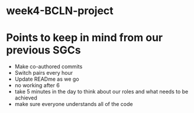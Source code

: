 # week4-BCLN-project

# Points to keep in mind from our previous SGCs
- Make co-authored commits
- Switch pairs every hour 
- Update READme as we go 
- no working after 6 
- take 5 minutes in the day to think about our roles and what needs to be achieved 
- make sure everyone understands all of the code
